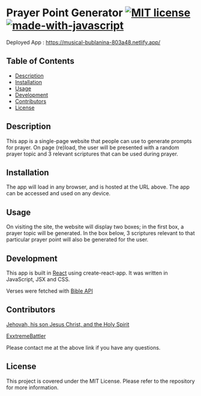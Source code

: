 # Prayer Point Generator [![MIT license](https://img.shields.io/badge/License-MIT-blue.svg)](https://lbesson.mit-license.org/) [![made-with-javascript](https://img.shields.io/badge/Made%20with-JavaScript-1f425f.svg)](https://www.javascript.com) 

Deployed App : https://musical-bublanina-803a48.netlify.app/

## Table of Contents 
 
- [Description](#description) 
- [Installation](#installation) 
- [Usage](#usage) 
- [Development](#development) 
- [Contributors](#contributors) 
- [License](#license)  

## Description 

This app is a single-page website that people can use to generate prompts for prayer. On page (re)load, the user will be presented with a random prayer topic and 3 relevant scriptures that can be used during prayer.


## Installation 
The app will load in any browser, and is hosted at the URL above. The app can be accessed and used on any device.



## Usage 
On visiting the site, the website will display two boxes; in the first box, a prayer topic will be generated. In the box below, 3 scriptures relevant to that particular prayer point will also be generated for the user.

## Development

This app is built in [React](https://react.dev/) using create-react-app. It was written in JavaScript, JSX and CSS.

Verses were fetched with [Bible API](https://bible-api.com/)

## Contributors 

[Jehovah, his son Jesus Christ, and the Holy Spirit](https://whojesusis.com/)

[ExxtremeBattler](https://github.com/ExxtremeBattler)

Please contact me at the above link if you have any questions.
 
## License 
This project is covered under the MIT License. Please refer to the repository for more information.
